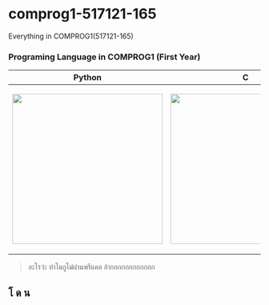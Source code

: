 # comprog1-517121-165
Everything in COMPROG1(517121-165)

### Programing Language in COMPROG1 (First Year)

<table>
    <thead>
        <th align="center">Python</th>
        <th align="center">C</th>
    </thead>
    <tbody>
        <td>
            <p align="center">
                <img src="https://media.tenor.com/8K-11cIclxkAAAAj/unt-unt-yellow-emoji.gif" height=300 width=300 />
            </p>
        </td>
        <td>
            <p align="center">
                <img src="https://media.tenor.com/f752Wkttd_IAAAAj/xd.gif" height=300 width=300 />
            </p>
        </td>
    </tbody>
</table>

> อะไรว่ะ
> ทำไมกูไม่ผ่านพรีแคล อ้ากกกกกกกกกกกก
## โ ด น
